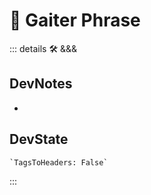 
# 🔷 <moto>Gaiter Phrase</moto>

::: details 🛠 <dev>&&&</dev>

## DevNotes

-

## DevState

```py
`TagsToHeaders: False`
```

:::
